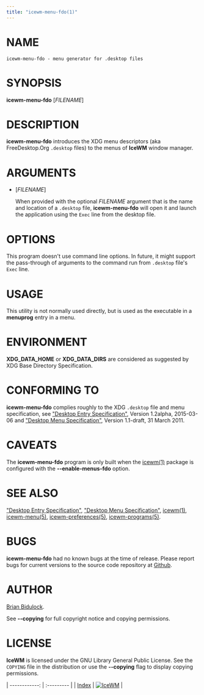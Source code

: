 ```yaml
---
title: "icewm-menu-fdo(1)"
---
```

# NAME

    icewm-menu-fdo - menu generator for .desktop files

# SYNOPSIS

**icewm-menu-fdo** \[_FILENAME_\]

# DESCRIPTION

**icewm-menu-fdo** introduces the XDG menu descriptors (aka
FreeDesktop.Org `.desktop` files) to the menus of **IceWM** window
manager.

# ARGUMENTS

- \[_FILENAME_\]

    When provided with the optional _FILENAME_ argument that is the name
    and location of a `.desktop` file, **icewm-menu-fdo** will open it and
    launch the application using the `Exec` line from the desktop file.

# OPTIONS

This program doesn't use command line options. In future, it might
support the pass-through of arguments to the command run from `.desktop`
file's `Exec` line.

# USAGE

This utility is not normally used directly, but is used as the
executable in a **menuprog** entry in a menu.

# ENVIRONMENT

**XDG\_DATA\_HOME** or **XDG\_DATA\_DIRS** are considered as suggested by XDG Base Directory Specification.

# CONFORMING TO

**icewm-menu-fdo** complies roughly to the XDG `.desktop` file and menu
specification, see ["Desktop Entry Specification"](https://standards.freedesktop.org/desktop-entry-spec/latest/), Version 1.2alpha,
2015-03-06 and ["Desktop Menu Specification"](https://specifications.freedesktop.org/menu-spec/latest/), Version 1.1-draft, 31
March 2011.

# CAVEATS

The **icewm-menu-fdo** program is only built when the [icewm(1)](icewm.md) package
is configured with the **--enable-menus-fdo** option.

# SEE ALSO

["Desktop Entry Specification"](https://standards.freedesktop.org/desktop-entry-spec/latest/),
["Desktop Menu Specification"](https://specifications.freedesktop.org/menu-spec/latest/),
[icewm(1)](icewm.md),
[icewm-menu(5)](icewm-menu.md),
[icewm-preferences(5)](icewm-preferences.md),
[icewm-programs(5)](icewm-programs.md).

# BUGS

**icewm-menu-fdo** had no known bugs at the time of release.  Please report bugs
for current versions to the source code repository at
[Github](https://github.com/bbidulock/icewm/issues).

# AUTHOR

[Brian Bidulock](mailto:bidulock@openss7.org).

See **--copying** for full copyright notice and copying permissions.

# LICENSE

**IceWM** is licensed under the GNU Library General Public License.
See the `COPYING` file in the distribution or use the **--copying** flag
to display copying permissions.

| ------------: | :--------- |
| [Index](/man) | [![IceWM](/images/logom.jpg "ice-wm.org")](https://ice-wm.org "ice-wm.org") |
